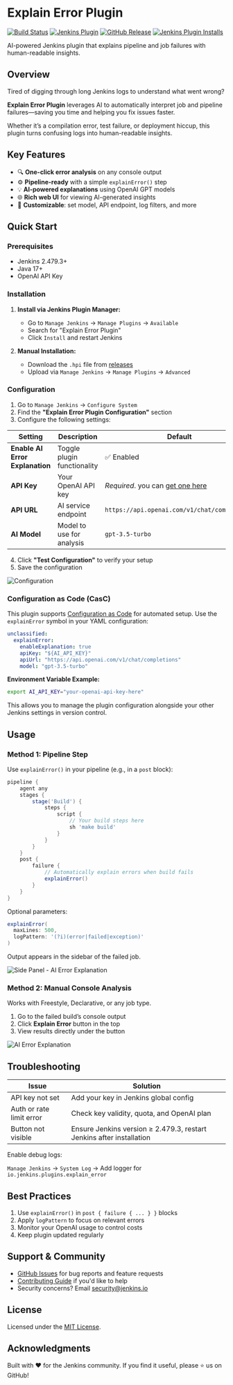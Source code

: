 # Explain Error Plugin

[![Build Status](https://ci.jenkins.io/buildStatus/icon?job=Plugins%2Fexplain-error-plugin%2Fmain)](https://ci.jenkins.io/job/Plugins/job/explain-error-plugin/job/main/)
[![Jenkins Plugin](https://img.shields.io/jenkins/plugin/v/explain-error.svg)](https://plugins.jenkins.io/explain-error/)
[![GitHub Release](https://img.shields.io/github/release/jenkinsci/explain-error-plugin.svg?label=changelog)](https://github.com/jenkinsci/explain-error-plugin/releases/latest)
[![Jenkins Plugin Installs](https://img.shields.io/jenkins/plugin/i/explain-error.svg?color=blue)](https://plugins.jenkins.io/explain-error/)

AI-powered Jenkins plugin that explains pipeline and job failures with human-readable insights.

## Overview

Tired of digging through long Jenkins logs to understand what went wrong?

**Explain Error Plugin** leverages AI to automatically interpret job and pipeline failures—saving you time and helping you fix issues faster.

Whether it’s a compilation error, test failure, or deployment hiccup, this plugin turns confusing logs into human-readable insights.

## Key Features

* 🔍 **One-click error analysis** on any console output
* ⚙️ **Pipeline-ready** with a simple `explainError()` step
* 💡 **AI-powered explanations** using OpenAI GPT models
* 🌐 **Rich web UI** for viewing AI-generated insights
* 🎯 **Customizable**: set model, API endpoint, log filters, and more

## Quick Start

### Prerequisites

- Jenkins 2.479.3+
- Java 17+
- OpenAI API Key

### Installation

1. **Install via Jenkins Plugin Manager:**
   - Go to `Manage Jenkins` → `Manage Plugins` → `Available`
   - Search for "Explain Error Plugin"
   - Click `Install` and restart Jenkins

2. **Manual Installation:**
   - Download the `.hpi` file from [releases](https://github.com/jenkinsci/explain-error-plugin/releases)
   - Upload via `Manage Jenkins` → `Manage Plugins` → `Advanced`

### Configuration

1. Go to `Manage Jenkins` → `Configure System`
2. Find the **"Explain Error Plugin Configuration"** section
3. Configure the following settings:

| Setting | Description | Default |
|---------|-------------|---------|
| **Enable AI Error Explanation** | Toggle plugin functionality | ✅ Enabled |
| **API Key** | Your OpenAI API key | *Required*. you can [get one here](https://platform.openai.com/settings) |
| **API URL** | AI service endpoint | `https://api.openai.com/v1/chat/completions` |
| **AI Model** | Model to use for analysis | `gpt-3.5-turbo` |

4. Click **"Test Configuration"** to verify your setup
5. Save the configuration

![Configuration](docs/images/configuration.png)

### Configuration as Code (CasC)

This plugin supports [Configuration as Code](https://plugins.jenkins.io/configuration-as-code/) for automated setup. Use the `explainError` symbol in your YAML configuration:

```yaml
unclassified:
  explainError:
    enableExplanation: true
    apiKey: "${AI_API_KEY}"
    apiUrl: "https://api.openai.com/v1/chat/completions"
    model: "gpt-3.5-turbo"
```

**Environment Variable Example:**
```bash
export AI_API_KEY="your-openai-api-key-here"
```

This allows you to manage the plugin configuration alongside your other Jenkins settings in version control.

## Usage

### Method 1: Pipeline Step

Use `explainError()` in your pipeline (e.g., in a `post` block):

```groovy
pipeline {
    agent any
    stages {
        stage('Build') {
            steps {
                script {
                    // Your build steps here
                    sh 'make build'
                }
            }
        }
    }
    post {
        failure {
            // Automatically explain errors when build fails
            explainError()
        }
    }
}
```

Optional parameters:

```groovy
explainError(
  maxLines: 500,
  logPattern: '(?i)(error|failed|exception)'
)
```
Output appears in the sidebar of the failed job.

![Side Panel - AI Error Explanation](docs/images/side-panel.png)

### Method 2: Manual Console Analysis

Works with Freestyle, Declarative, or any job type.

1. Go to the failed build’s console output
2. Click **Explain Error** button in the top
3. View results directly under the button

![AI Error Explanation](docs/images/console-output.png)

## Troubleshooting

| Issue | Solution |
|-------|----------|
|API key not set	| Add your key in Jenkins global config |
|Auth or rate limit error| Check key validity, quota, and OpenAI plan |
|Button not visible	| Ensure Jenkins version ≥ 2.479.3, restart Jenkins after installation |

Enable debug logs:

`Manage Jenkins` → `System Log` → Add logger for `io.jenkins.plugins.explain_error`

## Best Practices

1. Use `explainError()` in `post { failure { ... } }` blocks
2. Apply `logPattern` to focus on relevant errors
3. Monitor your OpenAI usage to control costs
4. Keep plugin updated regularly

## Support & Community

- [GitHub Issues](https://github.com/jenkinsci/explain-error-plugin/issues) for bug reports and feature requests
- [Contributing Guide](CONTRIBUTING.md) if you'd like to help
- Security concerns? Email security@jenkins.io

## License

Licensed under the [MIT License](LICENSE.md).

## Acknowledgments

Built with ❤️ for the Jenkins community.
If you find it useful, please ⭐ us on GitHub!
